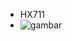 - HX711
- ![gambar ](https://user-images.githubusercontent.com/108110691/181708159-4f8fd951-20f0-463d-ba07-96d8a76211e2.PNG)

